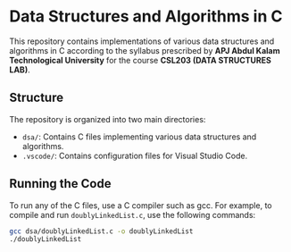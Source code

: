 # Data Structures and Algorithms in C

This repository contains implementations of various data structures and algorithms in C according to the syllabus prescribed by **APJ Abdul Kalam Technological University** for the course **CSL203 (DATA STRUCTURES LAB)**.

## Structure

The repository is organized into two main directories:

- `dsa/`: Contains C files implementing various data structures and algorithms.
- `.vscode/`: Contains configuration files for Visual Studio Code.

## Running the Code

To run any of the C files, use a C compiler such as gcc. For example, to compile and run `doublyLinkedList.c`, use the following commands:

```sh
gcc dsa/doublyLinkedList.c -o doublyLinkedList
./doublyLinkedList
```
